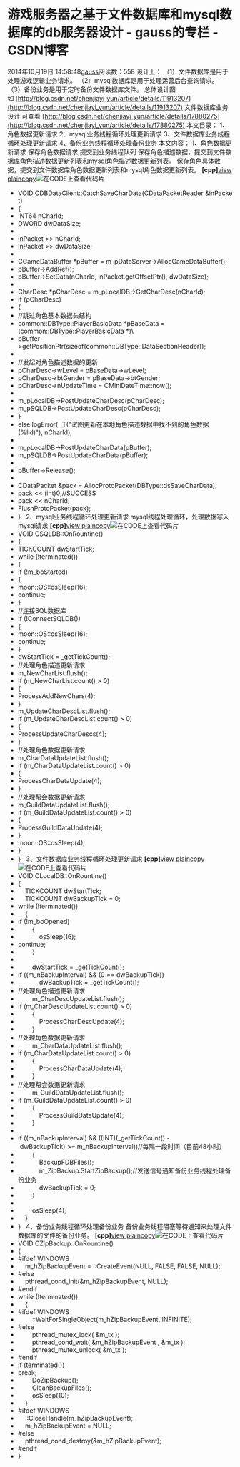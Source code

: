 # 游戏服务器之基于文件数据库和mysql数据库的db服务器设计 - gauss的专栏 - CSDN博客
2014年10月19日 14:58:48[gauss](https://me.csdn.net/mathlmx)阅读数：558
设计上：
（1）文件数据库是用于处理游戏逻辑业务请求。
（2）mysql数据库是用于处理运营后台查询请求。
（3）备份业务是用于定时备份文件数据库文件。
总体设计图如 [http://blog.csdn.net/chenjiayi_yun/article/details/11913207](http://blog.csdn.net/chenjiayi_yun/article/details/11913207)
文件数据库业务设计 可查看 [http://blog.csdn.net/chenjiayi_yun/article/details/17880275](http://blog.csdn.net/chenjiayi_yun/article/details/17880275)
本文目录：
1、角色数据更新请求
2、mysql业务线程循环处理更新请求
3、文件数据库业务线程循环处理更新请求
4、备份业务线程循环处理备份业务
本文内容：
1、角色数据更新请求
保存角色数据请求,提交到业务线程队列
保存角色描述数据，提交到文件数据库角色描述数据更新列表和mysql角色描述数据更新列表。
保存角色具体数据，提交到文件数据库角色数据更新列表和mysql角色数据更新列表。
**[cpp]**[view plain](http://blog.csdn.net/chenjiayi_yun/article/details/32133623#)[copy](http://blog.csdn.net/chenjiayi_yun/article/details/32133623#)![在CODE上查看代码片](https://code.csdn.net/assets/CODE_ico.png)[](https://code.csdn.net/snippets/398245/fork)
- VOID CDBDataClient::CatchSaveCharData(CDataPacketReader &inPacket)  
- {  
- INT64 nCharId;  
- DWORD dwDataSize;  
- 
- inPacket >> nCharId;  
- inPacket >> dwDataSize;  
- 
- CGameDataBuffer *pBuffer = m_pDataServer->AllocGameDataBuffer();  
- pBuffer->AddRef();  
- pBuffer->SetData(nCharId, inPacket.getOffsetPtr(), dwDataSize);  
- 
- CharDesc *pCharDesc = m_pLocalDB->GetCharDesc(nCharId);  
- if (pCharDesc)  
- {  
- //跳过角色基本数据头结构
- common::DBType::PlayerBasicData *pBaseData =(common::DBType::PlayerBasicData *)\  
- pBuffer->getPositionPtr(sizeof(common::DBType::DataSectionHeader));  
- 
- //发起对角色描述数据的更新
- pCharDesc->wLevel = pBaseData->wLevel;  
- pCharDesc->btGender = pBaseData->btGender;  
- pCharDesc->nUpdateTime = CMiniDateTime::now();  
- 
- m_pLocalDB->PostUpdateCharDesc(pCharDesc);  
- m_pSQLDB->PostUpdateCharDesc(pCharDesc);  
- }  
- else logError( _T("试图更新在本地角色描述数据中找不到的角色数据(%lld)"), nCharId);  
- 
- m_pLocalDB->PostUpdateCharData(pBuffer);  
- m_pSQLDB->PostUpdateCharData(pBuffer);  
- 
- pBuffer->Release();  
- 
- CDataPacket &pack = AllocProtoPacket(DBType::dsSaveCharData);  
- pack << (int)0;//SUCCESS
- pack << nCharId;  
- FlushProtoPacket(pack);  
- }  
2、mysql业务线程循环处理更新请求
mysql线程处理循环，处理数据写入mysql请求
**[cpp]**[view plain](http://blog.csdn.net/chenjiayi_yun/article/details/32133623#)[copy](http://blog.csdn.net/chenjiayi_yun/article/details/32133623#)![在CODE上查看代码片](https://code.csdn.net/assets/CODE_ico.png)[](https://code.csdn.net/snippets/398245/fork)
- VOID CSQLDB::OnRountine()  
- {  
- TICKCOUNT dwStartTick;  
- while (!terminated())  
- {  
- if (!m_boStarted)  
- {  
- moon::OS::osSleep(16);  
- continue;  
- }  
- //连接SQL数据库
- if (!ConnectSQLDB())  
- {  
- moon::OS::osSleep(16);  
- continue;  
- }  
- dwStartTick = _getTickCount();  
- //处理角色描述更新请求
- m_NewCharList.flush();  
- if (m_NewCharList.count() > 0)  
- {  
- ProcessAddNewChars(4);  
- }  
- m_UpdateCharDescList.flush();  
- if (m_UpdateCharDescList.count() > 0)  
- {  
- ProcessUpdateCharDescs(4);  
- }  
- //处理角色数据更新请求
- m_CharDataUpdateList.flush();  
- if (m_CharDataUpdateList.count() > 0)  
- {  
- ProcessCharDataUpdate(4);  
- }  
- //处理帮会数据更新请求
- m_GuildDataUpdateList.flush();  
- if (m_GuildDataUpdateList.count() > 0)  
- {  
- ProcessGuildDataUpdate(4);  
- }  
- moon::OS::osSleep(4);  
- }  
- }  
3、文件数据库业务线程循环处理更新请求
**[cpp]**[view plain](http://blog.csdn.net/chenjiayi_yun/article/details/32133623#)[copy](http://blog.csdn.net/chenjiayi_yun/article/details/32133623#)![在CODE上查看代码片](https://code.csdn.net/assets/CODE_ico.png)[](https://code.csdn.net/snippets/398245/fork)
- VOID CLocalDB::OnRountine()  
- {  
-     TICKCOUNT dwStartTick;  
-     TICKCOUNT dwBackupTick = 0;  
- while (!terminated())  
-     {  
- if (!m_boOpened)  
-         {  
-             osSleep(16);  
- continue;  
-         }  
- 
-         dwStartTick = _getTickCount();  
- if ((m_nBackupInterval) && (0 == dwBackupTick))  
-             dwBackupTick = _getTickCount();  
- //处理角色描述更新请求
-         m_CharDescUpdateList.flush();  
- if (m_CharDescUpdateList.count() > 0)  
-         {  
-             ProcessCharDescUpdate(4);  
-         }  
- //处理角色数据更新请求
-         m_CharDataUpdateList.flush();  
- if (m_CharDataUpdateList.count() > 0)  
-         {  
-             ProcessCharDataUpdate(4);  
-         }  
- //处理帮会数据更新请求
-         m_GuildDataUpdateList.flush();  
- if (m_GuildDataUpdateList.count() > 0)  
-         {  
-             ProcessGuildDataUpdate(4);  
-         }  
- 
- if ((m_nBackupInterval) && ((INT)(_getTickCount() - dwBackupTick) >= m_nBackupInterval))//每隔一段时间（目前48小时）
-         {  
-             BackupFDBFiles();  
-             m_ZipBackup.StartZipBackup();//发送信号通知备份业务线程处理备份业务
-             dwBackupTick = 0;  
-         }  
- 
-         osSleep(4);  
-     }  
- }  
4、备份业务线程循环处理备份业务
备份业务线程阻塞等待通知来处理文件数据库的文件的备份业务。
**[cpp]**[view plain](http://blog.csdn.net/chenjiayi_yun/article/details/32133623#)[copy](http://blog.csdn.net/chenjiayi_yun/article/details/32133623#)![在CODE上查看代码片](https://code.csdn.net/assets/CODE_ico.png)[](https://code.csdn.net/snippets/398245/fork)
- VOID CZipBackup::OnRountine()  
- {  
- #ifdef WINDOWS
-     m_hZipBackupEvent = ::CreateEvent(NULL, FALSE, FALSE, NULL);  
- #else
-     pthread_cond_init(&m_hZipBackupEvent, NULL);  
- #endif
- while (!terminated())  
-     {  
- #ifdef WINDOWS
-         ::WaitForSingleObject(m_hZipBackupEvent, INFINITE);  
- #else
-         pthread_mutex_lock( &m_tx );  
-         pthread_cond_wait( &m_hZipBackupEvent , &m_tx );  
-         pthread_mutex_unlock( &m_tx );  
- #endif
- if (terminated())  
- break;  
-         DoZipBackup();  
-         CleanBackupFiles();  
-         osSleep(10);  
-     }  
- #ifdef WINDOWS
-     ::CloseHandle(m_hZipBackupEvent);  
-     m_hZipBackupEvent = NULL;  
- #else
-     pthread_cond_destroy(&m_hZipBackupEvent);  
- #endif
- }  
